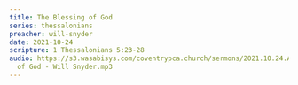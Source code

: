 ```yaml
---
title: The Blessing of God
series: thessalonians
preacher: will-snyder
date: 2021-10-24
scripture: 1 Thessalonians 5:23-28
audio: https://s3.wasabisys.com/coventrypca.church/sermons/2021.10.24.A The Blessing
  of God - Will Snyder.mp3
---
```

